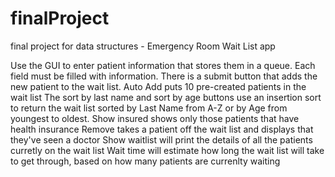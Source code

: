 # finalProject
final project for data structures - Emergency Room Wait List app

Use the GUI to enter patient information that stores them in a queue. Each field must be filled with information.
There is a submit button that adds the new patient to the wait list.
Auto Add puts 10 pre-created patients in the wait list
The sort by last name and sort by age buttons use an insertion sort to return the wait list sorted by Last Name from A-Z or by Age from youngest to oldest. 
Show insured shows only those patients that have health insurance
Remove takes a patient off the wait list and displays that they've seen a doctor
Show waitlist will print the details of all the patients curretly on the wait list
Wait time will estimate how long the wait list will take to get through, based on how many patients are currenlty waiting
